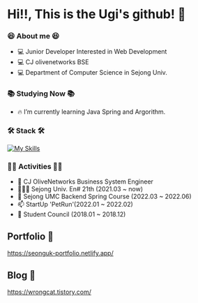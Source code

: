 # Hi!!, This is the Ugi's github! 👋

### 😆 About me 😆

- 💻 Junior Developer Interested in Web Development
- 💻 CJ olivenetworks BSE
- 💻 Department of Computer Science in Sejong Univ.

### 📚 Studying Now 📚

- 🔥 I’m currently learning Java Spring and Argorithm.

### 🛠 Stack 🛠

[![My Skills](https://skillicons.dev/icons?i=html,css,js,java,react,androidstudio,nodejs,express,spring,mysql,aws,firebase)](https://skillicons.dev)

### 🤼‍♀️ Activities 🤼‍♀️
- 🏢 CJ OliveNetworks Business System Engineer
- 👨🏻‍💻 Sejong Univ. En# 21th (2021.03 ~ now)
- 🤔 Sejong UMC Backend Spring Course (2022.03 ~ 2022.06)
- 📫 StartUp 'PetRun'(2022.01 ~ 2022.02)
- 🌱 Student Council (2018.01 ~ 2018.12)

## Portfolio 🔭
https://seonguk-portfolio.netlify.app/

## Blog 🔭
https://wrongcat.tistory.com/

<!--
**xsungwook3x/xsungwook3x** is a ✨ _special_ ✨ repository because its `README.md` (this file) appears on your GitHub profile.

Here are some ideas to get you started:

- 🔭 I’m currently working on ...
- 🌱 I’m currently learning ...
- 👯 I’m looking to collaborate on ...
- 🤔 I’m looking for help with ...
- 💬 Ask me about ...
- 📫 How to reach me: ...
- 😄 Pronouns: ...
- ⚡ Fun fact: ...
-->
